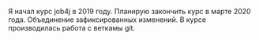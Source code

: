 Я начал курс job4j в 2019 году. Планирую закончить курс в марте 2020 года.
Объединение зафиксированных изменений.
В курсе производилась работа с веткамы git.
